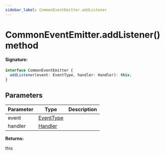 ```yaml
---
sidebar_label: CommonEventEmitter.addListener
---
```


# CommonEventEmitter.addListener() method

#### Signature:

```typescript
interface CommonEventEmitter {
  addListener(event: EventType, handler: Handler): this;
}
```

## Parameters

| Parameter | Type                                  | Description |
| --------- | ------------------------------------- | ----------- |
| event     | [EventType](./puppeteer.eventtype.md) |             |
| handler   | [Handler](./puppeteer.handler.md)     |             |

**Returns:**

this
